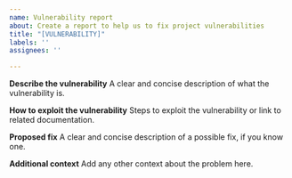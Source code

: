 ```yaml
---
name: Vulnerability report
about: Create a report to help us to fix project vulnerabilities
title: "[VULNERABILITY]"
labels: ''
assignees: ''

---
```


**Describe the vulnerability**
A clear and concise description of what the vulnerability is.

**How to exploit the vulnerability**
Steps to exploit the vulnerability or link to related documentation.

**Proposed fix**
A clear and concise description of a possible fix, if you know one.

**Additional context**
Add any other context about the problem here.
